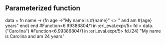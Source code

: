 Parameterized function
-----------------------
data = fn name -> (fn age ->"My name is #{name}" <> " and am #{age} years" end) end
#Function<6.99386804/1 in :erl_eval.expr/5>
fd = data.("Carolina")
#Function<6.99386804/1 in :erl_eval.expr/5>
fd.(24)
"My name is Carolina and am 24 years"
